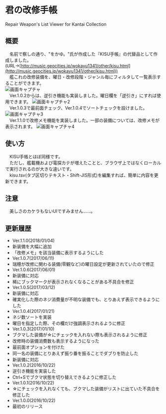 # 君の改修手帳
Repair Weapon's List Viewer for Kantai Collection
## 概要
　名前で察しの通り、"をかゆ。"氏が作成した『KISU手帳』の代替品として作成しました。  
(URL→[http://music.geocities.jp/wokayu1341/other/kisu.html](http://music.geocities.jp/wokayu1341/other/kisu.html))  
　艦これの改修装備を、曜日・改修段階・ジャンル毎にフィルタして一覧表示することができます。  
![画面キャプチャ](https://cloud.githubusercontent.com/assets/3734392/19605691/638344f8-97f7-11e6-80d3-ad16dd3b3538.png)  
　Ver.1.0.2からは、逆引き機能も実装しました。曜日欄を「逆引き」にすれば使用できます。
![画面キャプチャ2](https://cloud.githubusercontent.com/assets/3734392/19618259/08329f84-9880-11e6-9237-3bd77bd60ac7.png)  
　Ver.1.0.3で最前面チェック、Ver.1.0.4でソートチェックを設けました。
![画面キャプチャ3](https://cloud.githubusercontent.com/assets/3734392/22171598/bdb3c9b4-dfd4-11e6-8cea-8f7dc23c58c1.png)  
　Ver.1.1.0で改修メモ機能を実装しました。一部の装備については、改修メモが表示されます。
![画面キャプチャ4](https://user-images.githubusercontent.com/3734392/34526064-9158b6be-f0e4-11e7-8045-6e250a3734fc.png)  
## 使い方
　KISU手帳とほぼ同様です。  
　ただし、艦載機および電探カテが増えたことと、ブラウザ上ではなくローカルで実行されるのが大きな違いです。  
　kisu.tsv(タブ区切りテキスト・Shift-JIS形式)を編集すれば、簡単に内容を更新できます。
## 注意
　美しさのカケラもないUIですみません……。
## 更新履歴
- Ver.1.1.0(2018/01/04)
 - 新装備を大幅に追加
 - 「改修メモ」を該当装備に表示するようにした
- Ver.1.0.7(2017/06/11)
 - 瑞穂が改修に関わる装備(零観など)の曜日設定が更新されていたので修正
- Ver.1.0.6(2017/06/01)
 - 新装備に対応
 - 稀にブックマークが表示されなくなることがある不具合を修正
- Ver.1.0.5(2017/03/12)
 - 新装備に対応
 - 確実化した際のネジ消費量が不明な装備でも、とりあえず表示できるようにした
- Ver.1.0.4(2017/01/21)
 - ネジ数ソートを実装
 - 曜日を指定した際、その欄だけ強調表示されるように修正
- Ver.1.0.3(2017/01/10)
 - ブクマした装備が☆にチェックを入れない際も表示されるように修正
 - 改修時の装備消費数も表示するようになった
 - 最前面オプションを付けた
 - 同一名の装備にとりあえず振り番を振ることでダブりを防止した
 - 新装備に対応
- Ver.1.0.2(2016/10/22)
 - 逆引き機能を実装した
 - Ctrl+Sでブクマ状態を切り替えできるように修正した
- Ver.1.0.1(2016/10/22)
 - ☆にチェックを入れなくても、ブクマした装備がリストに出ていた不具合を修正した
- Ver.1.0.0(2016/10/22)
 - 最初のリリース
